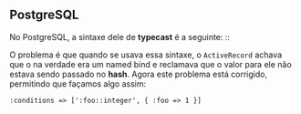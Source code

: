 ## PostgreSQL

No PostgreSQL, a sintaxe dele de **typecast** é a seguinte: <column>::<type>

O problema é que quando se usava essa sintaxe, o `ActiveRecord` achava que o na verdade era um named bind e reclamava que o valor para ele não estava sendo passado no **hash**. Agora este problema está corrigido, permitindo que façamos algo assim:

	:conditions => [':foo::integer', { :foo => 1 }]
